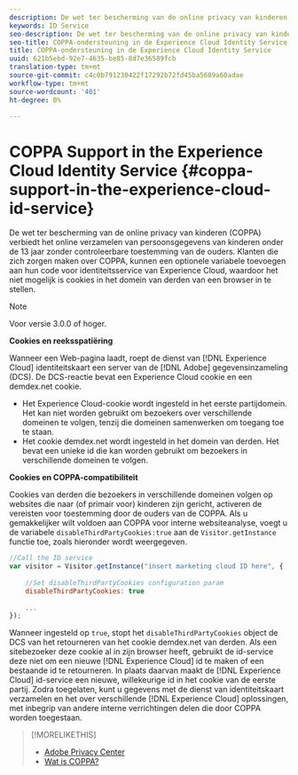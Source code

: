 ```yaml
---
description: De wet ter bescherming van de online privacy van kinderen (COPPA) verbiedt het online verzamelen van persoonsgegevens van kinderen onder de 13 jaar zonder controleerbare toestemming van de ouders. Klanten die zich zorgen maken over COPPA, kunnen een optionele variabele toevoegen aan hun code voor identiteitsservice van Experience Cloud, waardoor het niet mogelijk is cookies in het domein van derden van een browser in te stellen.
keywords: ID Service
seo-description: De wet ter bescherming van de online privacy van kinderen (COPPA) verbiedt het online verzamelen van persoonsgegevens van kinderen onder de 13 jaar zonder controleerbare toestemming van de ouders. Klanten die zich zorgen maken over COPPA, kunnen een optionele variabele toevoegen aan hun code voor identiteitsservice van Experience Cloud, waardoor het niet mogelijk is cookies in het domein van derden van een browser in te stellen.
seo-title: COPPA-ondersteuning in de Experience Cloud Identity Service
title: COPPA-ondersteuning in de Experience Cloud Identity Service
uuid: 621b5ebd-92e7-4635-be85-8d7e36589fcb
translation-type: tm+mt
source-git-commit: c4c0b791230422f17292b72fd45ba5689a60adae
workflow-type: tm+mt
source-wordcount: '401'
ht-degree: 0%

---
```



# COPPA Support in the Experience Cloud Identity Service {#coppa-support-in-the-experience-cloud-id-service}

De wet ter bescherming van de online privacy van kinderen (COPPA) verbiedt het online verzamelen van persoonsgegevens van kinderen onder de 13 jaar zonder controleerbare toestemming van de ouders. Klanten die zich zorgen maken over COPPA, kunnen een optionele variabele toevoegen aan hun code voor identiteitsservice van Experience Cloud, waardoor het niet mogelijk is cookies in het domein van derden van een browser in te stellen.

>[!NOTE]
>
>Voor versie 3.0.0 of hoger.

**Cookies en reeksspatiëring**

Wanneer een Web-pagina laadt, roept de dienst van [!DNL Experience Cloud] identiteitskaart een server van de [!DNL Adobe] gegevensinzameling (DCS). De DCS-reactie bevat een Experience Cloud cookie en een demdex.net cookie.

* Het Experience Cloud-cookie wordt ingesteld in het eerste partijdomein. Het kan niet worden gebruikt om bezoekers over verschillende domeinen te volgen, tenzij die domeinen samenwerken om toegang toe te staan.
* Het cookie demdex.net wordt ingesteld in het domein van derden. Het bevat een unieke id die kan worden gebruikt om bezoekers in verschillende domeinen te volgen.

**Cookies en COPPA-compatibiliteit**

Cookies van derden die bezoekers in verschillende domeinen volgen op websites die naar (of primair voor) kinderen zijn gericht, activeren de vereisten voor toestemming door de ouders van de COPPA. Als u gemakkelijker wilt voldoen aan COPPA voor interne websiteanalyse, voegt u de variabele `disableThirdPartyCookies:true` aan de `Visitor.getInstance` functie toe, zoals hieronder wordt weergegeven.

```js
//Call the ID service 
var visitor = Visitor.getInstance("insert marketing cloud ID here", { 
 
    //Set disableThirdPartyCookies configuration param 
    disableThirdPartyCookies: true 
 
    ... 
});
```

Wanneer ingesteld op `true`, stopt het `disableThirdPartyCookies` object de DCS van het retourneren van het cookie demdex.net van derden. Als een sitebezoeker deze cookie al in zijn browser heeft, gebruikt de id-service deze niet om een nieuwe [!DNL Experience Cloud] id te maken of een bestaande id te retourneren. In plaats daarvan maakt de [!DNL Experience Cloud] id-service een nieuwe, willekeurige id in het cookie van de eerste partij. Zodra toegelaten, kunt u gegevens met de dienst van identiteitskaart verzamelen en het over verschillende [!DNL Experience Cloud] oplossingen, met inbegrip van andere interne verrichtingen delen die door COPPA worden toegestaan.

>[!MORELIKETHIS]
>
>* [Adobe Privacy Center](http://www.adobe.com/privacy.html)
>* [Wat is COPPA?](http://www.consumer.ftc.gov/articles/0031-protecting-your-childs-privacy-online#whatis)

